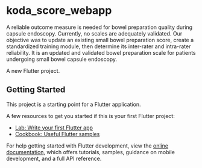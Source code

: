 # koda_score_webapp

A reliable outcome measure is needed for bowel preparation quality during capsule endoscopy. Currently, no scales are adequately validated. Our objective was to update an existing small bowel preparation score, create a standardized training module, then determine its inter-rater and intra-rater reliability. It is an updated and validated bowel preparation scale for patients undergoing small bowel capsule endoscopy.


A new Flutter project.

## Getting Started

This project is a starting point for a Flutter application.

A few resources to get you started if this is your first Flutter project:

- [Lab: Write your first Flutter app](https://docs.flutter.dev/get-started/codelab)
- [Cookbook: Useful Flutter samples](https://docs.flutter.dev/cookbook)

For help getting started with Flutter development, view the
[online documentation](https://docs.flutter.dev/), which offers tutorials,
samples, guidance on mobile development, and a full API reference.
